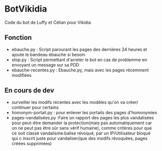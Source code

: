 # BotVikidia
Code du bot de Luffy et Célian pour Vikidia

## Fonction
* ebauche.py : Script parourant les pages des dernières 24 heures et ajoute le bandeau ébauche si besoin
* stop.py : Script permettant d'arreter le bot en cas de problemme en envoyant un message sur sa PDD
* ebauche-recentes.py : Ebauche.py, mais avec les pages récemment modifiées

## En cours de dev
*  surveiller les modifs récentes avec les modèles qu'on va créer/ continuer pour certains
* homonym-portail.py : pour enlever les portails des pages d'homonymies
* pages-vandalisées.py :Faire un rapport des pages les plus vandalisées pour peut-être demander la protection(mais pas automatiquement car on ne peut pas être sûr sans vérif humaine), comme critères pour que ce soit classé vandalisme:balise révoqué, par un IP/Utilisateur bloqué qui c inscrit juste pour vandaliser(que des modifs révoquées, pages créées supprimées)
